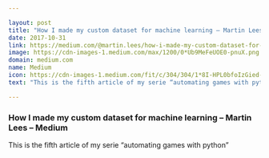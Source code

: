 ```yaml
---

layout: post
title: "How I made my custom dataset for machine learning – Martin Lees – Medium"
date: 2017-10-31
link: https://medium.com/@martin.lees/how-i-made-my-custom-dataset-for-machine-learning-e9440ffa8f42?source=rss------machine_learning-5
image: https://cdn-images-1.medium.com/max/1200/0*Ub9MeFeUOE0-pnuX.png
domain: medium.com
name: Medium
icon: https://cdn-images-1.medium.com/fit/c/304/304/1*8I-HPL0bfoIzGied-dzOvA.png
text: "This is the fifth article of my serie “automating games with python”"

---
```


### How I made my custom dataset for machine learning – Martin Lees – Medium

This is the fifth article of my serie “automating games with python”